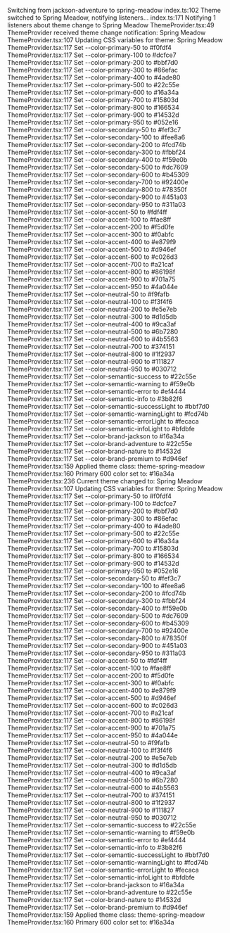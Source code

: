 Switching from jackson-adventure to spring-meadow
index.ts:102 Theme switched to Spring Meadow, notifying listeners...
index.ts:171 Notifying 1 listeners about theme change to Spring Meadow
ThemeProvider.tsx:49 ThemeProvider received theme change notification: Spring Meadow
ThemeProvider.tsx:107 Updating CSS variables for theme: Spring Meadow
ThemeProvider.tsx:117 Set --color-primary-50 to #f0fdf4
ThemeProvider.tsx:117 Set --color-primary-100 to #dcfce7
ThemeProvider.tsx:117 Set --color-primary-200 to #bbf7d0
ThemeProvider.tsx:117 Set --color-primary-300 to #86efac
ThemeProvider.tsx:117 Set --color-primary-400 to #4ade80
ThemeProvider.tsx:117 Set --color-primary-500 to #22c55e
ThemeProvider.tsx:117 Set --color-primary-600 to #16a34a
ThemeProvider.tsx:117 Set --color-primary-700 to #15803d
ThemeProvider.tsx:117 Set --color-primary-800 to #166534
ThemeProvider.tsx:117 Set --color-primary-900 to #14532d
ThemeProvider.tsx:117 Set --color-primary-950 to #052e16
ThemeProvider.tsx:117 Set --color-secondary-50 to #fef3c7
ThemeProvider.tsx:117 Set --color-secondary-100 to #fee8a6
ThemeProvider.tsx:117 Set --color-secondary-200 to #fcd74b
ThemeProvider.tsx:117 Set --color-secondary-300 to #fbbf24
ThemeProvider.tsx:117 Set --color-secondary-400 to #f59e0b
ThemeProvider.tsx:117 Set --color-secondary-500 to #dc7609
ThemeProvider.tsx:117 Set --color-secondary-600 to #b45309
ThemeProvider.tsx:117 Set --color-secondary-700 to #92400e
ThemeProvider.tsx:117 Set --color-secondary-800 to #78350f
ThemeProvider.tsx:117 Set --color-secondary-900 to #451a03
ThemeProvider.tsx:117 Set --color-secondary-950 to #311a03
ThemeProvider.tsx:117 Set --color-accent-50 to #fdf4ff
ThemeProvider.tsx:117 Set --color-accent-100 to #fae8ff
ThemeProvider.tsx:117 Set --color-accent-200 to #f5d0fe
ThemeProvider.tsx:117 Set --color-accent-300 to #f0abfc
ThemeProvider.tsx:117 Set --color-accent-400 to #e879f9
ThemeProvider.tsx:117 Set --color-accent-500 to #d946ef
ThemeProvider.tsx:117 Set --color-accent-600 to #c026d3
ThemeProvider.tsx:117 Set --color-accent-700 to #a21caf
ThemeProvider.tsx:117 Set --color-accent-800 to #86198f
ThemeProvider.tsx:117 Set --color-accent-900 to #701a75
ThemeProvider.tsx:117 Set --color-accent-950 to #4a044e
ThemeProvider.tsx:117 Set --color-neutral-50 to #f9fafb
ThemeProvider.tsx:117 Set --color-neutral-100 to #f3f4f6
ThemeProvider.tsx:117 Set --color-neutral-200 to #e5e7eb
ThemeProvider.tsx:117 Set --color-neutral-300 to #d1d5db
ThemeProvider.tsx:117 Set --color-neutral-400 to #9ca3af
ThemeProvider.tsx:117 Set --color-neutral-500 to #6b7280
ThemeProvider.tsx:117 Set --color-neutral-600 to #4b5563
ThemeProvider.tsx:117 Set --color-neutral-700 to #374151
ThemeProvider.tsx:117 Set --color-neutral-800 to #1f2937
ThemeProvider.tsx:117 Set --color-neutral-900 to #111827
ThemeProvider.tsx:117 Set --color-neutral-950 to #030712
ThemeProvider.tsx:117 Set --color-semantic-success to #22c55e
ThemeProvider.tsx:117 Set --color-semantic-warning to #f59e0b
ThemeProvider.tsx:117 Set --color-semantic-error to #ef4444
ThemeProvider.tsx:117 Set --color-semantic-info to #3b82f6
ThemeProvider.tsx:117 Set --color-semantic-successLight to #bbf7d0
ThemeProvider.tsx:117 Set --color-semantic-warningLight to #fcd74b
ThemeProvider.tsx:117 Set --color-semantic-errorLight to #fecaca
ThemeProvider.tsx:117 Set --color-semantic-infoLight to #bfdbfe
ThemeProvider.tsx:117 Set --color-brand-jackson to #16a34a
ThemeProvider.tsx:117 Set --color-brand-adventure to #22c55e
ThemeProvider.tsx:117 Set --color-brand-nature to #14532d
ThemeProvider.tsx:117 Set --color-brand-premium to #d946ef
ThemeProvider.tsx:159 Applied theme class: theme-spring-meadow
ThemeProvider.tsx:160 Primary 600 color set to: #16a34a
ThemeProvider.tsx:236 Current theme changed to: Spring Meadow
ThemeProvider.tsx:107 Updating CSS variables for theme: Spring Meadow
ThemeProvider.tsx:117 Set --color-primary-50 to #f0fdf4
ThemeProvider.tsx:117 Set --color-primary-100 to #dcfce7
ThemeProvider.tsx:117 Set --color-primary-200 to #bbf7d0
ThemeProvider.tsx:117 Set --color-primary-300 to #86efac
ThemeProvider.tsx:117 Set --color-primary-400 to #4ade80
ThemeProvider.tsx:117 Set --color-primary-500 to #22c55e
ThemeProvider.tsx:117 Set --color-primary-600 to #16a34a
ThemeProvider.tsx:117 Set --color-primary-700 to #15803d
ThemeProvider.tsx:117 Set --color-primary-800 to #166534
ThemeProvider.tsx:117 Set --color-primary-900 to #14532d
ThemeProvider.tsx:117 Set --color-primary-950 to #052e16
ThemeProvider.tsx:117 Set --color-secondary-50 to #fef3c7
ThemeProvider.tsx:117 Set --color-secondary-100 to #fee8a6
ThemeProvider.tsx:117 Set --color-secondary-200 to #fcd74b
ThemeProvider.tsx:117 Set --color-secondary-300 to #fbbf24
ThemeProvider.tsx:117 Set --color-secondary-400 to #f59e0b
ThemeProvider.tsx:117 Set --color-secondary-500 to #dc7609
ThemeProvider.tsx:117 Set --color-secondary-600 to #b45309
ThemeProvider.tsx:117 Set --color-secondary-700 to #92400e
ThemeProvider.tsx:117 Set --color-secondary-800 to #78350f
ThemeProvider.tsx:117 Set --color-secondary-900 to #451a03
ThemeProvider.tsx:117 Set --color-secondary-950 to #311a03
ThemeProvider.tsx:117 Set --color-accent-50 to #fdf4ff
ThemeProvider.tsx:117 Set --color-accent-100 to #fae8ff
ThemeProvider.tsx:117 Set --color-accent-200 to #f5d0fe
ThemeProvider.tsx:117 Set --color-accent-300 to #f0abfc
ThemeProvider.tsx:117 Set --color-accent-400 to #e879f9
ThemeProvider.tsx:117 Set --color-accent-500 to #d946ef
ThemeProvider.tsx:117 Set --color-accent-600 to #c026d3
ThemeProvider.tsx:117 Set --color-accent-700 to #a21caf
ThemeProvider.tsx:117 Set --color-accent-800 to #86198f
ThemeProvider.tsx:117 Set --color-accent-900 to #701a75
ThemeProvider.tsx:117 Set --color-accent-950 to #4a044e
ThemeProvider.tsx:117 Set --color-neutral-50 to #f9fafb
ThemeProvider.tsx:117 Set --color-neutral-100 to #f3f4f6
ThemeProvider.tsx:117 Set --color-neutral-200 to #e5e7eb
ThemeProvider.tsx:117 Set --color-neutral-300 to #d1d5db
ThemeProvider.tsx:117 Set --color-neutral-400 to #9ca3af
ThemeProvider.tsx:117 Set --color-neutral-500 to #6b7280
ThemeProvider.tsx:117 Set --color-neutral-600 to #4b5563
ThemeProvider.tsx:117 Set --color-neutral-700 to #374151
ThemeProvider.tsx:117 Set --color-neutral-800 to #1f2937
ThemeProvider.tsx:117 Set --color-neutral-900 to #111827
ThemeProvider.tsx:117 Set --color-neutral-950 to #030712
ThemeProvider.tsx:117 Set --color-semantic-success to #22c55e
ThemeProvider.tsx:117 Set --color-semantic-warning to #f59e0b
ThemeProvider.tsx:117 Set --color-semantic-error to #ef4444
ThemeProvider.tsx:117 Set --color-semantic-info to #3b82f6
ThemeProvider.tsx:117 Set --color-semantic-successLight to #bbf7d0
ThemeProvider.tsx:117 Set --color-semantic-warningLight to #fcd74b
ThemeProvider.tsx:117 Set --color-semantic-errorLight to #fecaca
ThemeProvider.tsx:117 Set --color-semantic-infoLight to #bfdbfe
ThemeProvider.tsx:117 Set --color-brand-jackson to #16a34a
ThemeProvider.tsx:117 Set --color-brand-adventure to #22c55e
ThemeProvider.tsx:117 Set --color-brand-nature to #14532d
ThemeProvider.tsx:117 Set --color-brand-premium to #d946ef
ThemeProvider.tsx:159 Applied theme class: theme-spring-meadow
ThemeProvider.tsx:160 Primary 600 color set to: #16a34a